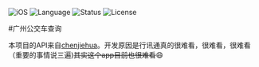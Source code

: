 ![iOS](https://img.shields.io/badge/Platform-iOS-red.svg)
![Language](https://img.shields.io/badge/Swift-2.1-orange.svg)
![Status](https://img.shields.io/badge/Status-40%-green.svg)
![License](https://img.shields.io/badge/License-MIT-blue.svg)

#广州公交车查询

本项目的API来自[chenjiehua](https://github.com/jiehua233/gzbus-v2)。开发原因是行讯通真的很难看，很难看，很难看（重要的事情说三遍)<del>其实这个app目前也很难看</del>😄
